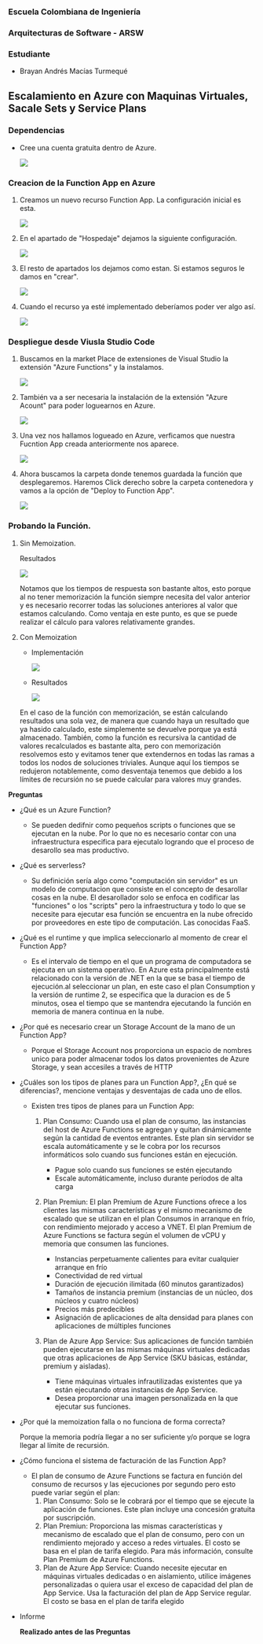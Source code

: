 ### Escuela Colombiana de Ingeniería
### Arquitecturas de Software - ARSW

### Estudiante
  + Brayan Andrés Macías Turmequé

## Escalamiento en Azure con Maquinas Virtuales, Sacale Sets y Service Plans

### Dependencias
* Cree una cuenta gratuita dentro de Azure.
  
  ![](Evidencia/Cuenta.jpg)
  
### Creacion de la Function App en Azure
1. Creamos un nuevo recurso Function App. La configuración inicial es esta.
   
   ![](Evidencia/CreationStep1.jpg)
   
3. En el apartado de "Hospedaje" dejamos la siguiente configuración.
   
   ![](Evidencia/CreationStep2.jpg)
   
4. El resto de apartados los dejamos como estan. Si estamos seguros le damos en "crear".
   
   ![](Evidencia/CreationStep3.jpg)
   
5. Cuando el recurso ya esté implementado deberíamos poder ver algo así.
   
   ![](Evidencia/Created.jpg)
   

### Despliegue desde Viusla Studio Code
1. Buscamos en la market Place de extensiones de Visual Studio la extensión "Azure Functions" y la instalamos.
   
   ![](Evidencia/VSC-AzureFunctions.jpg)
   
2. También va a ser necesaria la instalación de la extensión "Azure Acount" para poder loguearnos en Azure.
   
   ![](Evidencia/VSC-AzureAccount.jpg)
   
3. Una vez nos hallamos logueado en Azure, verficamos que nuestra Fucntion App creada anteriormente nos aparece.
   
   ![](Evidencia/FunctionInVSC.jpg)
   
4. Ahora buscamos la carpeta donde tenemos guardada la función que desplegaremos. Haremos Click derecho sobre la carpeta contenedora y vamos a la opción de "Deploy to Function App".
   
   ![](Evidencia/ForDeploy.jpg)
   

### Probando la Función.
1. Sin Memoization.

   Resultados
   
   ![](Evidencia/Test1.jpg)

    Notamos que los tiempos de respuesta son bastante altos, esto porque al no tener memorización la función siempre necesita del valor anterior y es necesario recorrer todas las soluciones anteriores al valor que estamos calculando.
    Como ventaja en este punto, es que se puede realizar el cálculo para valores relativamente grandes.

  3. Con Memoization
  
     + Implementación
      
        ![](Evidencia/Implementation.jpg)
      
     + Resultados

        ![](Evidencia/Test2.jpg)
   
      En el caso de la función con memorización, se están calculando resultados una sola vez, de manera que cuando haya un resultado que ya hasido calculado, este simplemente se devuelve porque ya está almacenado. También, como la función es recursiva la cantidad de valores recalculados es bastante alta, pero con memorización resolvemos esto y evitamos tener que extendernos en todas las ramas a todos los nodos de soluciones triviales.
      Aunque aquí los tiempos se redujeron notablemente, como desventaja tenemos que debido a los límites de recursión no se puede calcular para valores muy grandes.


**Preguntas**

* ¿Qué es un Azure Function?
  + Se pueden dedifnir como pequeños scripts o funciones que se ejecutan en la nube. Por lo que no es necesario contar con una infraestructura especifica para ejecutalo    logrando que el proceso de desarollo sea mas productivo.

* ¿Qué es serverless?
  + Su definición sería algo como "computación sin servidor" es un modelo de computacion que consiste en el concepto de desarollar cosas en la nube. El desarollador solo se enfoca en codificar las "funciones" o los "scripts" pero la infraestructura y todo lo que se necesite para ejecutar esa función se encuentra en la nube ofrecido por proveedores en este tipo de computación. Las conocidas FaaS.

* ¿Qué es el runtime y que implica seleccionarlo al momento de crear el Function App?
  + Es el intervalo de tiempo en el que un programa de computadora se ejecuta en un sistema operativo. En Azure esta principalmente está relacionado con la versión de .NET en la que se basa el tiempo de ejecución.al seleccionar un plan, en este caso el plan Consumption y la versión de runtime 2, se especifica que la duracion es de 5 minutos, osea el tiempo que se mantendra ejecutando la función en memoria de manera continua en la nube.

* ¿Por qué es necesario crear un Storage Account de la mano de un Function App?
  + Porque el Storage Account nos proporciona un espacio de nombres unico para poder almacenar todos los datos
provenientes de Azure Storage, y sean accesiles a través de HTTP

* ¿Cuáles son los tipos de planes para un Function App?, ¿En qué se diferencias?, mencione ventajas y desventajas de cada uno de ellos.
  + Existen tres tipos de planes para un Function App:
    1. Plan Consumo: Cuando usa el plan de consumo, las instancias del host de Azure Functions se agregan y quitan dinámicamente según la cantidad de eventos entrantes. Este plan sin servidor se escala automáticamente y se le cobra por los recursos informáticos solo cuando sus funciones están en ejecución.
       - Pague solo cuando sus funciones se estén ejecutando
       - Escale automáticamente, incluso durante períodos de alta carga
        
    2. Plan Premiun: El plan Premium de Azure Functions ofrece a los clientes las mismas características y el mismo mecanismo de escalado que se utilizan en el plan Consumos in arranque en frío, con rendimiento mejorado y acceso a VNET. El plan Premium de Azure Functions se factura según el volumen de vCPU y memoria que consumen las funciones.
       - Instancias perpetuamente calientes para evitar cualquier arranque en frío
       - Conectividad de red virtual
       - Duración de ejecución ilimitada (60 minutos garantizados)
       - Tamaños de instancia premium (instancias de un núcleo, dos núcleos y cuatro núcleos)
       - Precios más predecibles
       - Asignación de aplicaciones de alta densidad para planes con aplicaciones de múltiples funciones
        
    3. Plan de Azure App Service: Sus aplicaciones de función también pueden ejecutarse en las mismas máquinas virtuales dedicadas que otras aplicaciones de App Service (SKU básicas, estándar, premium y aisladas).
       - Tiene máquinas virtuales infrautilizadas existentes que ya están ejecutando otras instancias de App Service.
       - Desea proporcionar una imagen personalizada en la que ejecutar sus funciones.

* ¿Por qué la memoization falla o no funciona de forma correcta?

    Porque la memoria podría llegar a no ser suficiente y/o porque se logra llegar al límite de recursión.

* ¿Cómo funciona el sistema de facturación de las Function App?
  + El plan de consumo de Azure Functions se factura en función del consumo de recursos y las ejecuciones por segundo pero esto puede variar según el plan:
    1. Plan Consumo: Solo se le cobrará por el tiempo que se ejecute la aplicación de funciones. Este plan incluye una concesión gratuita por suscripción.
    2. Plan Premiun: Proporciona las mismas características y mecanismo de escalado que el plan de consumo, pero con un rendimiento mejorado y acceso a redes virtuales. El costo se basa en el plan de tarifa elegido. Para más información, consulte Plan Premium de Azure Functions.
    3. Plan de Azure App Service: Cuando necesite ejecutar en máquinas virtuales dedicadas o en aislamiento, utilice imágenes personalizadas o quiera usar el exceso de capacidad del plan de App Service. Usa la facturación del plan de App Service regular. El costo se basa en el plan de tarifa elegido

* Informe

  **Realizado antes de las Preguntas**
